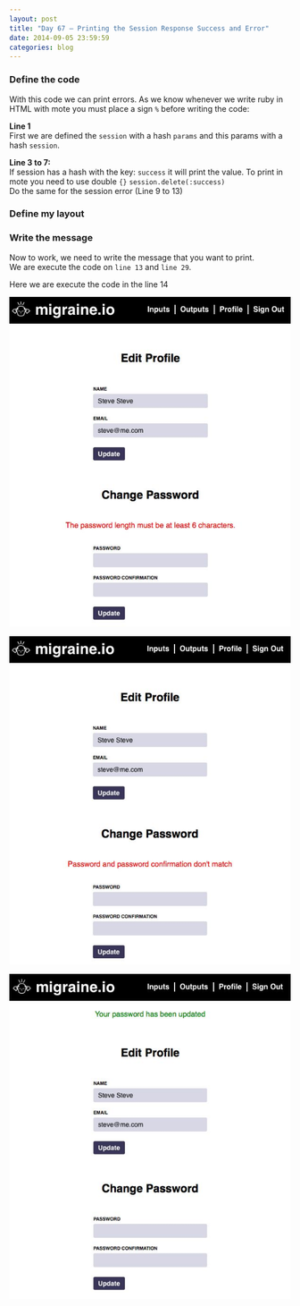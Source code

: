 ```yaml
---
layout: post
title: "Day 67 – Printing the Session Response Success and Error"
date: 2014-09-05 23:59:59
categories: blog
---
```


### Define the code
With this code we can print errors. As we know whenever we write ruby in HTML with mote you
must place a sign `%` before writing the code:  

<script src="https://gist.github.com/rociopaez/ad8383d8cc3c8f793246.js"></script>

**Line 1**  
First we are defined the `session` with a hash `params` and this params with a hash `session`.  

**Line 3 to 7:**  
If session has a hash with the key: `success` it will print the value.
To print in mote you need to use double `{}` `session.delete(:success)`  
Do the same for the session error (Line 9 to 13)

### Define my layout

<script src="https://gist.github.com/rociopaez/c26308e4efb27cc3da7a.js"></script>

### Write the message
Now to work, we need to write the message that you want to print.  
We are execute the code on `line 13` and `line 29`.

<script src="https://gist.github.com/rociopaez/dea06fc5d84418a75bed.js"></script>

Here we are execute the code in the line 14

<script src="https://gist.github.com/rociopaez/572ce8353479819a9ea2.js"></script>

![update_password_1](/images/update_password_1.jpg)

![update_password_2](/images/update_password_2.jpg)

![update_password_3](/images/update_password_3.jpg)
